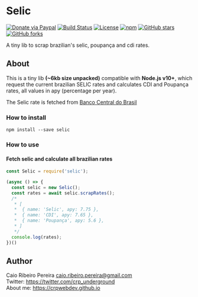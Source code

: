 # Selic

[![Donate via Paypal](https://img.shields.io/badge/donate-paypal-blue)](https://www.paypal.com/cgi-bin/webscr?cmd=_s-xclick&hosted_button_id=L8MUNAKECUULY&source=url) [![Build Status](https://app.travis-ci.com/caio-ribeiro-pereira/selic.svg?branch=main)](https://app.travis-ci.com/caio-ribeiro-pereira/selic) [![License](https://img.shields.io/github/license/caio-ribeiro-pereira/selic)](https://raw.githubusercontent.com/caio-ribeiro-pereira/selic/main/LICENSE) [![npm](https://img.shields.io/npm/v/selic)](https://www.npmjs.com/package/selic) [![GitHub stars](https://img.shields.io/github/stars/caio-ribeiro-pereira/selic)](https://github.com/caio-ribeiro-pereira/selic) [![GitHub forks](https://img.shields.io/github/forks/caio-ribeiro-pereira/selic)](https://github.com/caio-ribeiro-pereira/selic)

A tiny lib to scrap brazilian's selic, poupança and cdi rates.

## About

This is a tiny lib **(~6kb size unpacked)** compatible with **Node.js v10+**, which request the current brazilian SELIC rates and calculates CDI and Poupança rates, all values in apy (percentage per year).

The Selic rate is fetched from [Banco Central do Brasil](https://bcb.gov.br)


### How to install

```
npm install --save selic
```

### How to use  

#### Fetch selic and calculate all brazilian rates

``` javascript
const Selic = require('selic');

(async () => {
  const selic = new Selic();
  const rates = await selic.scrapRates();
  /*
   * [
   *  { name: 'Selic', apy: 7.75 },
   *  { name: 'CDI', apy: 7.65 },
   *  { name: 'Poupança', apy: 5.6 },
   * ]
   */
  console.log(rates);
})()
```

## Author

Caio Ribeiro Pereira <caio.ribeiro.pereira@gmail.com>  
Twitter: <https://twitter.com/crp_underground>  
About me: <https://crpwebdev.github.io>
